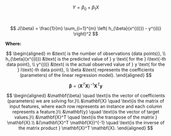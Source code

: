 <!--
 Copyright (c) 2024 David Such
 
 This software is released under the MIT License.
 https://opensource.org/licenses/MIT
-->

<!-- Linear Regression hypothesis -->
$$
Y = \beta_0 + \beta_1 X
$$

<br>

<!-- Mean Squared Error (MSE) Cost Function in Linear Regression -->
$$
J(\beta) = \frac{1}{m} \sum_{i=1}^{m} \left( h_{\beta}(x^{(i)}) - y^{(i)} \right)^2 
$$

**Where:**

$$
\begin{aligned}
m &\text{ is the number of observations (data points)}, \\
h_{\beta}(x^{(i)}) &\text{ is the predicted value of } y \text{ for the } i\text{-th data point}, \\
y^{(i)} &\text{ is the actual observed value of } y \text{ for the } i\text{-th data point}, \\
\beta &\text{ represents the coefficients (parameters) of the linear regression model}.
\end{aligned}
$$

<!-- Normal Equation used to train Linear Regression -->

$$
\mathbf{\beta} = (\mathbf{X}^T \mathbf{X})^{-1} \mathbf{X}^T \mathbf{y}
$$

$$
\begin{aligned}
&\mathbf{\beta} \quad \text{is the vector of coefficients (parameters) we are solving for.}\\
&\mathbf{X} \quad \text{is the matrix of input features, where each row represents an instance and each column represents a feature.}\\
&\mathbf{y} \quad \text{is the vector of target values.}\\
&\mathbf{X}^T \quad \text{is the transpose of the matrix } \mathbf{X}.\\
&(\mathbf{X}^T \mathbf{X})^{-1} \quad \text{is the inverse of the matrix product } \mathbf{X}^T \mathbf{X}.
\end{aligned}
$$